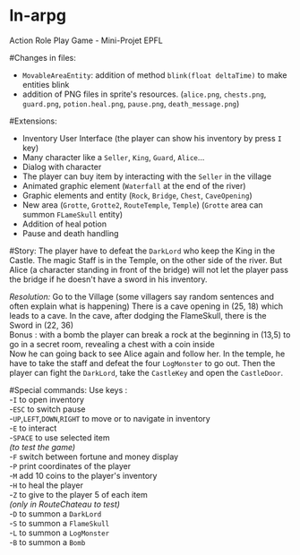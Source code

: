 # ln-arpg

Action Role Play Game - Mini-Projet EPFL


#Changes in files: 
- `MovableAreaEntity`: addition of method `blink(float deltaTime)` to make entities blink
- addition of PNG files in sprite's resources. (`alice.png`, `chests.png`, `guard.png`, `potion.heal.png`, `pause.png`, `death_message.png`) 

#Extensions:
- Inventory User Interface (the player can show his inventory by press `I` key)
- Many character like a `Seller`, `King`, `Guard`, `Alice`...
- Dialog with character
- The player can buy item by interacting with the `Seller` in the village 
- Animated graphic element (`Waterfall` at the end of the river)
- Graphic elements and entity (`Rock`, `Bridge`, `Chest`, `CaveOpening`)
- New area (`Grotte`, `Grotte2`, `RouteTemple`, `Temple`) (`Grotte` area can summon `FLameSkull` entity)
- Addition of heal potion
- Pause and death handling

#Story:
The player have to defeat the `DarkLord` who keep the King in the Castle. 
The magic Staff is in the Temple, on the other side of the river.
But Alice (a character standing in front of the bridge) will not let the player pass the bridge if he doesn't have a sword in his inventory.

*Resolution:* Go to the Village (some villagers say random sentences and often explain what is happening)
            There is a cave opening in (25, 18) which leads to a cave. In the cave, after dodging the FlameSkull, there is the Sword in (22, 36) 
            <br>Bonus : with a bomb the player can break a rock at the beginning in (13,5) to go in a secret room, revealing a chest with a coin inside <br>
            Now he can going back to see Alice again and follow her. In the temple, he have to take the staff and defeat the four `LogMonster` to go out.
            Then the player can fight the `DarkLord`, take the `CastleKey` and open the `CastleDoor`.
            
#Special commands:
Use keys : <br>
-`I` to open inventory  <br>
-`ESC` to switch pause  <br>
-`UP`,`LEFT`,`DOWN`,`RIGHT` to move or to navigate in inventory <br>
-`E` to interact <br>
-`SPACE` to use selected item <br>
*(to test the game)* <br>
-`F` switch between fortune and money display <br>
-`P` print coordinates of the player <br>
-`M` add 10 coins to the player's inventory<br>
-`H` to heal the player<br>
-`Z` to give to the player 5 of each item
<br>
*(only in RouteChateau to test)*<br>
-`D` to summon a `DarkLord`<br>
-`S` to summon a `FlameSkull`<br>
-`L` to summon a `LogMonster`<br>
-`B` to summon a `Bomb`<br>
